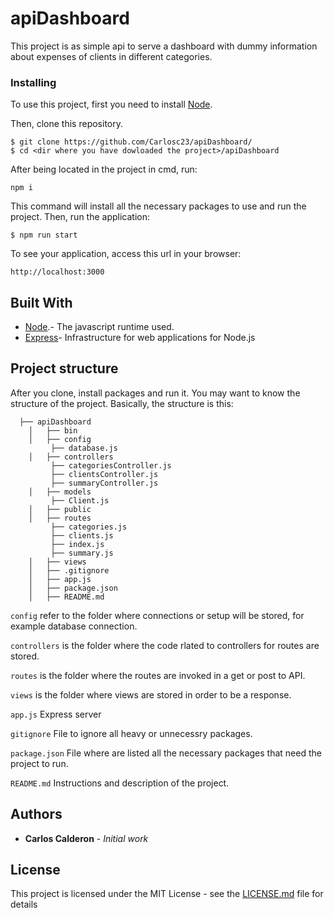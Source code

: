 # apiDashboard
This project is as simple api to serve a dashboard with dummy information about expenses of clients in different categories. 
### Installing

To use this project, first you need to install [Node](https://nodejs.org/es/).

Then, clone this repository.

    $ git clone https://github.com/Carlosc23/apiDashboard/
    $ cd <dir where you have dowloaded the project>/apiDashboard

After being located in the project in cmd, run:

```
npm i
```
This command will install all the necessary packages to use and run the project.
Then, run the application:

	$ npm run start

To see your application, access this url in your browser: 

	http://localhost:3000
## Built With

* [Node](https://nodejs.org ).- The javascript runtime used.
* [Express](https://expressjs.com/es/)- Infrastructure for web applications for Node.js

## Project structure
After you clone, install packages and run it. You may want to know the structure of the project. Basically, the structure is this:
```
  ├── apiDashboard
    │   ├── bin
    │   ├── config
         ├── database.js
    │   ├── controllers
         ├── categoriesController.js
         ├── clientsController.js
         ├── summaryController.js
    │   ├── models
         ├── Client.js
    │   ├── public
    │   ├── routes
         ├── categories.js
         ├── clients.js
         ├── index.js
         ├── summary.js
    │   ├── views
    │	├── .gitignore
    │	├── app.js
    │	├── package.json
    │	├── README.md
```
`config` refer to the folder where connections or setup will be stored, for example database connection.

`controllers` is the folder where the code rlated to controllers for routes are stored.

`routes` is the folder where the routes are invoked in a get or post to API.

`views` is the folder where views are stored in order to be a response.

`app.js` Express server

`gitignore`   File to ignore all heavy or unnecessry packages.

`package.json` File where are listed all the necessary packages that need the project to run.

`README.md`   Instructions and description of the project.




## Authors

* **Carlos Calderon** - *Initial work*

## License

This project is licensed under the MIT License - see the [LICENSE.md](LICENSE.md) file for details